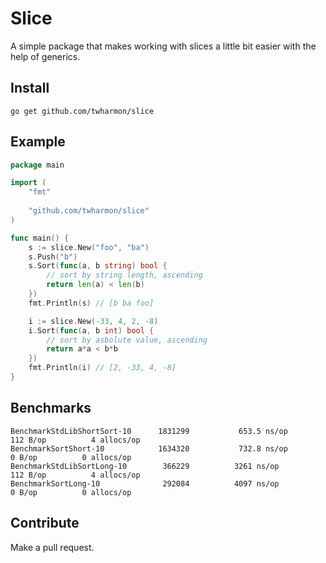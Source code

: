 # Slice
A simple package that makes working with slices a little bit easier with the help of generics.

## Install
`go get github.com/twharmon/slice`

## Example
```go
package main

import (
	"fmt"
	
	"github.com/twharmon/slice"
)

func main() {
	s := slice.New("foo", "ba")
    s.Push("b")
    s.Sort(func(a, b string) bool {
        // sort by string length, ascending
        return len(a) < len(b)
    })
    fmt.Println(s) // [b ba foo]

    i := slice.New(-33, 4, 2, -8)
    i.Sort(func(a, b int) bool {
        // sort by asbolute value, ascending
        return a*a < b*b
    })
    fmt.Println(i) // [2, -33, 4, -8]
}
```

## Benchmarks
```
BenchmarkStdLibShortSort-10    	 1831299	       653.5 ns/op	     112 B/op	       4 allocs/op
BenchmarkSortShort-10       	 1634320	       732.8 ns/op	       0 B/op	       0 allocs/op
BenchmarkStdLibSortLong-10     	  366229	      3261 ns/op	     112 B/op	       4 allocs/op
BenchmarkSortLong-10        	  292084	      4097 ns/op	       0 B/op	       0 allocs/op
```

## Contribute
Make a pull request.
